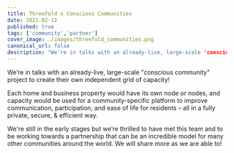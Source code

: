 ```yaml
---
title: ThreeFold x Conscious Communities
date: 2021-02-12
published: true
tags: ['community','partner']
cover_image: ./images/threefold_communities.png
canonical_url: false
description: "We’re in talks with an already-live, large-scale "conscious community" project to create their own independent grid of capacity!"
---
```


We’re in talks with an already-live, large-scale "conscious community" project to create their own independent grid of capacity!

Each home and business property would have its own node or nodes, and capacity would be used for a community-specific platform to improve communication, participation, and ease of life for residents – all in a fully private, secure, & efficient way.

We're still in the early stages but we’re thrilled to have met this team and to be working towards a partnership that can be an incredible model for many other communities around the world. We will share more as we are able to!
